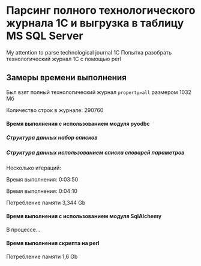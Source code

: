 # Парсинг полного технологического журнала 1С и выгрузка в таблицу MS SQL Server

My attention to parse technological journal 1C
Попытка разобрать технологический журнал 1С с помощью perl


## Замеры времени выполнения

Был взят полный технологический журнал `property=all` размером 1032 Мб

Количество строк в журнале: 290760

#### Время выполнения с использованием модуля pyodbc

##### Структура данных набор списков


##### Структура данных использованием списка словарей параметров

Несколько итераций:

Время выполнения: 0:03:50

Время выполнения: 0:04:10

Потребление памяти 3,344 Gb

#### Время выполнения с использованием модуля SqlAlchemy

В процессе...

#### Время выполнения скрипта на perl

Потребление памяти 1,6 Gb